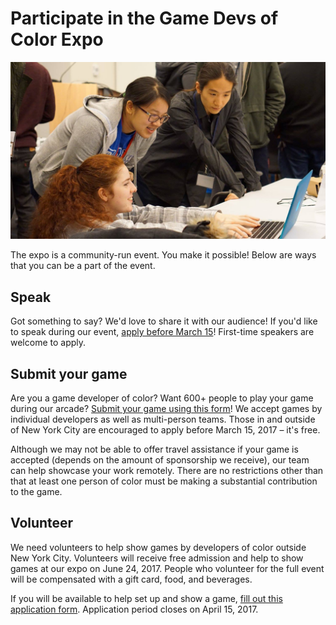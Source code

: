 # Participate in the Game Devs of Color Expo

![](/assets/images/photos/2016/11.jpg)

The expo is a community-run event. You make it possible! Below are ways that you can be a part of the event.

## Speak

Got something to say? We'd love to share it with our audience! If you'd like to speak during our event, [apply before March 15](https://goo.gl/forms/OcG78foYBBfVeHRu1)! First-time speakers are welcome to apply.

## Submit your game

Are you a game developer of color? Want 600+ people to play your game during our arcade? [Submit your game using this form](https://goo.gl/forms/zO86dMEeCwuFwPLJ3)! We accept games by individual developers as well as multi-person teams. Those in and outside of New York City are encouraged to apply before March 15, 2017 – it's free.

Although we may not be able to offer travel assistance if your game is accepted (depends on the amount of sponsorship we receive), our team can help showcase your work remotely. There are no restrictions other than that at least one person of color must be making a substantial contribution to the game.

## Volunteer
We need volunteers to help show games by developers of color outside New York City. Volunteers will receive free admission and help to show games at our expo on June 24, 2017. People who volunteer for the full event will be compensated with a gift card, food, and beverages.

If you will be available to help set up and show a game, [fill out this application form](https://goo.gl/forms/MHDwKRAziFJM4TDv2). Application period closes on April 15, 2017.
